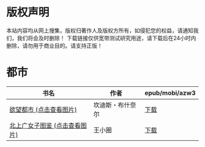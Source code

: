 # 版权声明

本站内容均从网上搜集，版权归著作人及版权方所有，如侵犯您的权益，请通知我们，我们将会及时删除！ 下载链接仅供宽带测试研究用途，请下载后在24小时内删除，请勿用于商业目的。请支持正版！

# 都市

| 书名 | 作者 | epub/mobi/azw3 |
| --- | --- | --- |
| [欲望都市 (点击查看图片)](https://www.dushupai.com/attachment/2024/06/09/a74cd421b2bb8621.jpg) | 坎迪斯・布什奈尔 | [下载](https://url89.ctfile.com/f/31084289-1356990379-bb75be?p=8866) |
| [北上广女子图鉴 (点击查看图片)](https://www.dushupai.com/attachment/2024/06/08/7e323496c0396e82.jpg) | 王小圈 | [下载](https://url89.ctfile.com/f/31084289-1357048732-7b170e?p=8866) |
